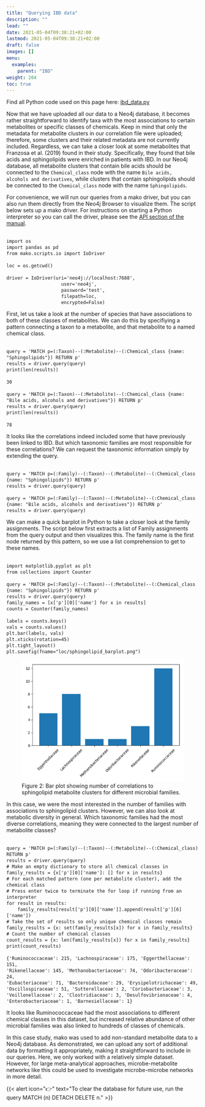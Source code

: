 ```yaml
---
title: "Querying IBD data"
description: ""
lead: ""
date: 2021-05-04T09:38:21+02:00
lastmod: 2021-05-04T09:38:21+02:00
draft: false
images: []
menu: 
  examples:
    parent: "IBD"
weight: 204
toc: true
---
```

Find all Python code used on this page here: <a href="https://ramellose.github.io/mako_docs/demo/ibd_data.py">ibd_data.py</a><br>

Now that we have uploaded all our data to a Neo4j database, it becomes rather straightforward to identify taxa with the most associations to certain metabolites or specific classes of chemicals. Keep in mind that only the metadata for metabolite clusters in our correlation file were uploaded; therefore, some clusters and their related metadata are not currently included. Regardless, we can take a closer look at some metabolites that Franzosa et al. (2019) found in their study. Specifically, they found that bile acids and sphingolipids were enriched in patients with IBD. In our Neo4j database, all metabolite clusters that contain bile acids should be connected to the <code>Chemical_class</code> node with the name <code>Bile acids, alcohols and derivatives</code>, while clusters that contain sphingolipids should be connected to the <code>Chemical_class</code> node with the name <code>Sphingolipids</code>. 

For convenience, we will run our queries from a mako driver, but you can also run them directly from the Neo4j Browser to visualize them. The script below sets up a mako driver. For instructions on starting a Python interpreter so you can call the driver, please see the <a href="https://ramellose.github.io/mako_docs/manual/api/python/">API section of the manual</a>. 

<pre><code>
import os
import pandas as pd
from mako.scripts.io import IoDriver

loc = os.getcwd()

driver = IoDriver(uri='neo4j://localhost:7688',
                    user='neo4j',
                    password='test',
                    filepath=loc,
                    encrypted=False)
</pre></code>

First, let us take a look at the number of species that have associations to both of these classes of metabolites. 
We can do this by specifiying a pattern connecting a taxon to a metabolite, and that metabolite to a named chemical class. 

<pre><code>
query = 'MATCH p=(:Taxon)--(:Metabolite)--(:Chemical_class {name: "Sphingolipids"}) RETURN p'
results = driver.query(query)
print(len(results))

30

query = 'MATCH p=(:Taxon)--(:Metabolite)--(:Chemical_class {name: "Bile acids, alcohols and derivatives"}) RETURN p'
results = driver.query(query)
print(len(results))

78
</pre></code>

It looks like the correlations indeed included some that have previously been linked to IBD. But which taxonomic families are most responsible for these correlations? We can request the taxonomic information simply by extending the query. 

<pre><code>
query = 'MATCH p=(:Family)--(:Taxon)--(:Metabolite)--(:Chemical_class {name: "Sphingolipids"}) RETURN p'
results = driver.query(query)

query = 'MATCH p=(:Family)--(:Taxon)--(:Metabolite)--(:Chemical_class {name: "Bile acids, alcohols and derivatives"}) RETURN p'
results = driver.query(query)
</pre></code>

We can make a quick barplot in Python to take a closer look at the family assignments. The script below first extracts a list of Family assignments from the query output and then visualizes this. The family name is the first node returned by this pattern, so we use a list comprehension to get to these names. 


<pre><code>
import matplotlib.pyplot as plt
from collections import Counter

query = 'MATCH p=(:Family)--(:Taxon)--(:Metabolite)--(:Chemical_class {name: "Sphingolipids"}) RETURN p'
results = driver.query(query)
family_names = [x['p'][0]['name'] for x in results]
counts = Counter(family_names)

labels = counts.keys()
vals = counts.values()
plt.bar(labels, vals)
plt.xticks(rotation=45)
plt.tight_layout()
plt.savefig(fname="loc/sphingolipid_barplot.png")
</pre></code>

<figure>
  <img src="/images/ibd_families.PNG" alt="Bar plot showing number of correlations to sphingolipid metabolite clusters for different microbial families." width="600"> 
  <figcaption>Figure 2: Bar plot showing number of correlations to sphingolipid metabolite clusters for different microbial families.</figcaption>
</figure>

In this case, we were the most interested in the number of families with associations to sphingolipid clusters. However, we can also look at metabolic diversity in general. Which taxonomic families had the most diverse correlations, meaning they were connected to the largest number of metabolite classes?

<pre><code>
query = 'MATCH p=(:Family)--(:Taxon)--(:Metabolite)--(:Chemical_class) RETURN p'
results = driver.query(query)
# Make an empty dictionary to store all chemical classes in
family_results = {x['p'][0]['name']: [] for x in results}
# For each matched pattern (one per metabolite cluster), add the chemical class
# Press enter twice to terminate the for loop if running from an interpreter
for result in results:
    family_results[result['p'][0]['name']].append(result['p'][6]['name'])
# Take the set of results so only unique chemical classes remain
family_results = {x: set(family_results[x]) for x in family_results}
# Count the number of chemical classes
count_results = {x: len(family_results[x]) for x in family_results}
print(count_results)

{'Ruminococcaceae': 215, 'Lachnospiraceae': 175, 'Eggerthellaceae': 151, <br>'Rikenellaceae': 145, 'Methanobacteriaceae': 74, 'Odoribacteraceae': 24, <br>'Eubacteriaceae': 71, 'Bacteroidaceae': 29, 'Erysipelotrichaceae': 49, <br>'Oscillospiraceae': 51, 'Sutterellaceae': 2, 'Coriobacteriaceae': 3, <br>'Veillonellaceae': 2, 'Clostridiaceae': 3, 'Desulfovibrionaceae': 4, <br>'Enterobacteriaceae': 1, 'Barnesiellaceae': 1}
</pre></code>

It looks like Ruminococcaceae had the most associations to different chemical classes in this dataset, but increased relative abundance of other microbial families was also linked to hundreds of classes of chemicals. <br>

In this case study, mako was used to add non-standard metabolite data to a Neo4j database. As demonstrated, we can upload any sort of additional data by formatting it appropriately, making it straightforward to include in our queries. Here, we only worked with a relatively simple dataset. However, for large meta-analytical approaches, microbe-metabolite networks like this could be used to investigate microbe-microbe networks in more detail. 

{{< alert icon="👉" text="To clear the database for future use, run the query MATCH (n) DETACH DELETE n." >}}
